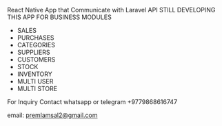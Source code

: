 React Native App that Communicate with Laravel API
STILL DEVELOPING
THIS APP FOR BUSINESS
MODULES 
- SALES
- PURCHASES
- CATEGORIES
- SUPPLIERS
- CUSTOMERS
- STOCK
- INVENTORY
- MULTI USER
- MULTI STORE

For Inquiry
  Contact whatsapp or telegram
  +9779868616747

  email: premlamsal2@gmail.com
